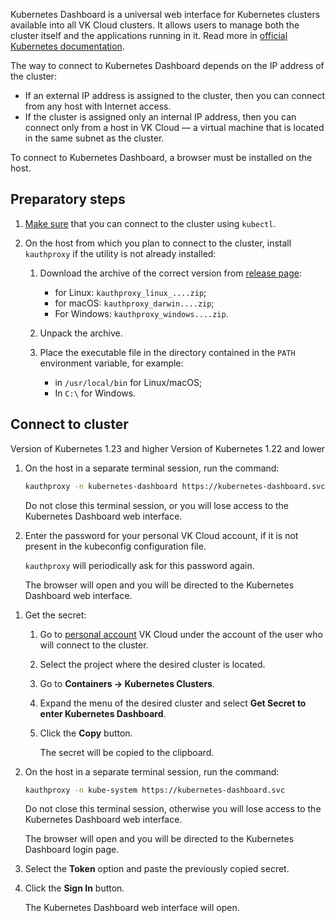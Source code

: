 Kubernetes Dashboard is a universal web interface for Kubernetes clusters available into all VK Cloud clusters. It allows users to manage both the cluster itself and the applications running in it. Read more in [official Kubernetes documentation](https://kubernetes.io/docs/tasks/access-application-cluster/web-ui-dashboard/).

The way to connect to Kubernetes Dashboard depends on the IP address of the cluster:

- If an external IP address is assigned to the cluster, then you can connect from any host with Internet access.
- If the cluster is assigned only an internal IP address, then you can connect only from a host in VK Cloud — a virtual machine that is located in the same subnet as the cluster.

To connect to Kubernetes Dashboard, a browser must be installed on the host.

## Preparatory steps

1. [Make sure](../kubectl#checking_the_connection_to_the_cluster) that you can connect to the cluster using `kubectl`.

1. On the host from which you plan to connect to the cluster, install `kauthproxy` if the utility is not already installed:

   1. Download the archive of the correct version from [release page](https://github.com/int128/kauthproxy/releases):

      - for Linux: `kauthproxy_linux_....zip`;
      - for macOS: `kauthproxy_darwin....zip`;
      - For Windows: `kauthproxy_windows....zip`.

   1. Unpack the archive.

   1. Place the executable file in the directory contained in the `PATH` environment variable, for example:

      - in `/usr/local/bin` for Linux/macOS;
      - In `C:\` for Windows.

## Connect to cluster

<tabs>
<tablist>
<tab>Version of Kubernetes 1.23 and higher</tab>
<tab>Version of Kubernetes 1.22 and lower</tab>
</tablist>
<tabpanel>

1. On the host in a separate terminal session, run the command:

   ```bash
   kauthproxy -n kubernetes-dashboard https://kubernetes-dashboard.svc
   ```

   <warn>

   Do not close this terminal session, or you will lose access to the Kubernetes Dashboard web interface.

   </warn>

1. Enter the password for your personal VK Cloud account, if it is not present in the kubeconfig configuration file.

   `kauthproxy` will periodically ask for this password again.

   The browser will open and you will be directed to the Kubernetes Dashboard web interface.

</tabpanel>
<tabpanel>

1. Get the secret:

   1. Go to [personal account](https://mcs.mail.ru/app/) VK Cloud under the account of the user who will connect to the cluster.
   1. Select the project where the desired cluster is located.
   1. Go to **Containers → Kubernetes Clusters**.
   1. Expand the menu of the desired cluster and select **Get Secret to enter Kubernetes Dashboard**.
   1. Click the **Copy** button.

      The secret will be copied to the clipboard.

1. On the host in a separate terminal session, run the command:

     ```bash
     kauthproxy -n kube-system https://kubernetes-dashboard.svc
     ```

   <warn>

   Do not close this terminal session, otherwise you will lose access to the Kubernetes Dashboard web interface.

   </warn>

   The browser will open and you will be directed to the Kubernetes Dashboard login page.

1. Select the **Token** option and paste the previously copied secret.

1. Click the **Sign In** button.

   The Kubernetes Dashboard web interface will open.

</tabpanel>
</tabs>
